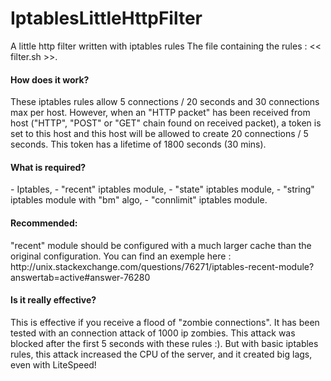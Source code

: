 IptablesLittleHttpFilter
========================

A little http filter written with iptables rules
The file containing the rules : << filter.sh >>.

<h4>How does it work?</h4>
These iptables rules allow 5 connections / 20 seconds and 30 connections max per host.
However, when an "HTTP packet" has been received from host ("HTTP", "POST" or "GET" chain found on received packet),
a token is set to this host and this host will be allowed to create 20 connections / 5 seconds. 
This token has a lifetime of 1800 seconds (30 mins).

<h4>What is required?</h4>
- Iptables,
- "recent" iptables module,
- "state" iptables module,
- "string" iptables module with "bm" algo,
- "connlimit" iptables module.

<h4>Recommended:</h4>
"recent" module should be configured with a much larger cache than the original configuration.
You can find an exemple here : http://unix.stackexchange.com/questions/76271/iptables-recent-module?answertab=active#answer-76280

<h4>Is it really effective?</h4>
This is effective if you receive a flood of "zombie connections".
It has been tested with an connection attack of 1000 ip zombies. This attack was blocked after the first 5 seconds with these rules :).
But with basic iptables rules, this attack increased the CPU of the server, and it created big lags, even with LiteSpeed!
